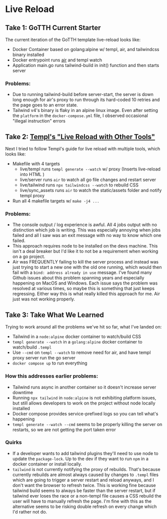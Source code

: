 # Live Reload

## Take 1: GoTTH Current Starter

The current iteration of the GoTTH template live-reload looks like:

- Docker Container based on golang:alpine w/ templ, air, and tailwindcss binary installed
- Docker entrypoint runs [air](https://github.com/TomDoesTech/GOTTH/) and templ watch
- Application main.go runs tailwind-build in init() function and then starts server

### Problems:

- Due to running tailwind-build before server-start, the server is down
long enough for air's proxy to run through its hard-coded 10 retries and the page
goes to an error state.
- Tailwind v4's binary is flaky in an alpine linux image. Even after setting the
`platform` in the `docker-compose.yml` file, I observed occasional "illegal
instruction" errors

## Take 2: [Templ's "Live Reload with Other Tools"](https://templ.guide/developer-tools/live-reload-with-other-tools)

Next I tried to follow Templ's guide for live reload with multiple tools, which looks like:

- Makefile with 4 targets
  - live/templ runs `templ generate --watch` w/ proxy (Inserts live-reload into HTML <body />)
  - live/server runs `air` to watch all go file changes and restart server
  - live/tailwind runs `npx tailwindcss --watch` to rebuild CSS
  - live/sync_assets runs `air` to watch the static/assets folder and notify templ proxy
- Run all 4 makefile targets w/ `make -j4 ...`

### Problems:

- The console output / log experience is awful. All 4 jobs output with no distinction
which job is writing. This was especially annoying when jobs failed and all I saw
was an exit message with no way to know which one failed.
- This approach requires node to be installed on the devs machine. This isn't a
deal breaker but I'd like it to not be a requirement when working on a go project.
- Air was FREQUENTLY failing to kill the server process and instead was just 
trying to start a new one with the old one running, which would then fail with a
`bind: address already in use` message. I've found many Github issues about this
problem spanning years and especially happening on MacOS and Windows. Each issue
says the problem was resolved at various times, so maybe this is something that 
just keeps regressing. Either way this is what really killed this approach for me.
Air just was not working properly.

## Take 3: Take What We Learned

Trying to work around all the problems we've hit so far, what I've landed on:

- Tailwind in a `node:alpine` docker container to watch/build CSS
- `templ generate --watch` in a `golang:alpine` docker container to watch/build `.templ`
- Use `--cmd` on `templ --watch` to remove need for air, and have templ proxy server
run the go server
- `docker compose up` to run everything

### How this addresses earlier problems:

- Tailwind runs async in another container so it doesn't increase server downtime
- Running `npx tailwind` in `node:alpine` is not exhibiting platform issues, but
still allows developers to work on the project without node locally installed
- Docker compose provides service-prefixed logs so you can tell what's happening
- `templ generate --watch --cmd` seems to be properly killing the server on restarts,
so we are not getting the port taken error

### Quirks

- If a developer wants to add tailwind plugins they'll need to use node to update
the `package-lock`. Up to the dev if they want to run `npm` in a docker container
or install locally.
- `tailwind` is not currently notifying the proxy of rebuilds. That's because
currently rebuilds are almost always caused by changes to `.templ` files which
are going to trigger a server restart and reload anyways, and I don't want the 
browser to refresh twice. This is working fine because tailwind build seems to
always be faster than the server restart, but if tailwind ever loses the race
or a non-templ file causes a CSS rebuild the user will have to manually refresh
the page. I'm fine with this as the alternative seems to be risking double refresh
on every change which I'd rather not do.
